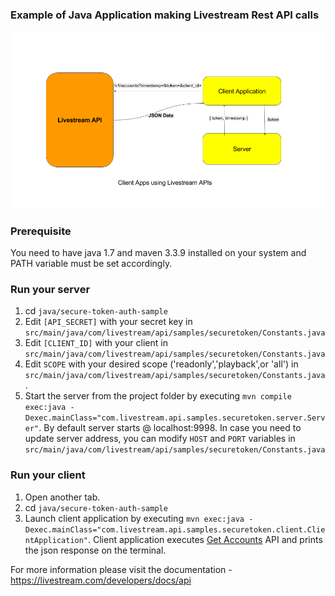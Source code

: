 ### Example of Java Application making Livestream Rest API calls

![Flow](flow.png)

### Prerequisite

You need to have java 1.7 and maven 3.3.9 installed on your system and PATH variable must be set accordingly.

### Run your server

1. cd `java/secure-token-auth-sample`
2. Edit `[API_SECRET]` with your secret key in `src/main/java/com/livestream/api/samples/securetoken/Constants.java`
3. Edit `[CLIENT_ID]` with your client in `src/main/java/com/livestream/api/samples/securetoken/Constants.java`
4. Edit `SCOPE` with your desired scope ('readonly','playback',or 'all') in `src/main/java/com/livestream/api/samples/securetoken/Constants.java`.
5. Start the server from the project folder by executing `mvn compile exec:java -Dexec.mainClass="com.livestream.api.samples.securetoken.server.Server"`. By default server starts @ localhost:9998. In case you need to update server address, you can modify `HOST` and `PORT` variables in `src/main/java/com/livestream/api/samples/securetoken/Constants.java`

### Run your client

1. Open another tab.
2. cd `java/secure-token-auth-sample`
3. Launch client application by executing `mvn exec:java -Dexec.mainClass="com.livestream.api.samples.securetoken.client.ClientApplication"`. Client application executes [Get Accounts](https://livestream.com/developers/docs/api#get-accounts) API and prints the json response on the terminal.

For more information please visit the documentation - https://livestream.com/developers/docs/api
